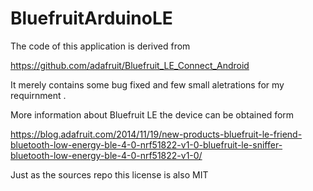 # BluefruitArduinoLE 

The code of this application is derived from 

https://github.com/adafruit/Bluefruit_LE_Connect_Android

It merely contains some bug fixed and few small aletrations for my requirnment .

More information about Bluefruit LE the device can be obtained form 

https://blog.adafruit.com/2014/11/19/new-products-bluefruit-le-friend-bluetooth-low-energy-ble-4-0-nrf51822-v1-0-bluefruit-le-sniffer-bluetooth-low-energy-ble-4-0-nrf51822-v1-0/

Just as the sources repo this license is also MIT
